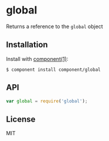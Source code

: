 
# global

  Returns a reference to the `global` object

## Installation

  Install with [component(1)](http://component.io):

    $ component install component/global

## API

``` js
var global = require('global');
```

## License

  MIT
